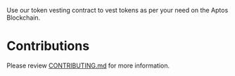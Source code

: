 Use our token vesting contract to vest tokens as per your need on the Aptos Blockchain.


# Contributions

Please review [CONTRIBUTING.md](./CONTRIBUTING.md) for more information.
